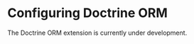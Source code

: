 Configuring Doctrine ORM
========================

The Doctrine ORM extension is currently under development.